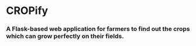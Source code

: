 # CROPify
### A Flask-based web application for farmers to find out the crops which can grow perfectly on their fields.